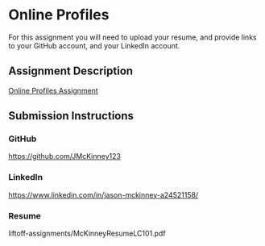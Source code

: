 # Online Profiles
For this assignment you will need to upload your resume, and provide links to your GitHub account, and your LinkedIn account.

## Assignment Description
[Online Profiles Assignment](https://education.launchcode.org/liftoff/assignments/online-profiles/)

## Submission Instructions

### GitHub
https://github.com/JMcKinney123

### LinkedIn
https://www.linkedin.com/in/jason-mckinney-a24521158/

### Resume
 liftoff-assignments/McKinneyResumeLC101.pdf 

